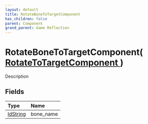 ```yaml
---
layout: default
title: RotateBoneToTargetComponent
has_children: false
parent: Component
grand_parent: Game Reflection
---
```

# RotateBoneToTargetComponent( [ RotateToTargetComponent ](/riftbreaker-wiki/docs/game-reflection/components/rotate_to_target_component/) )
Description 

## Fields

| Type | Name |
|:----------|:--------------|
| [IdString](/riftbreaker-wiki/docs/game-reflection/components/id_string/) | bone_name |

